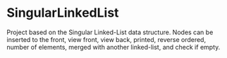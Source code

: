 # SingularLinkedList
Project based on the Singular Linked-List data structure. Nodes can be inserted to the front, view front, view back, printed, reverse ordered, number of elements, merged with another linked-list, and check if empty.

